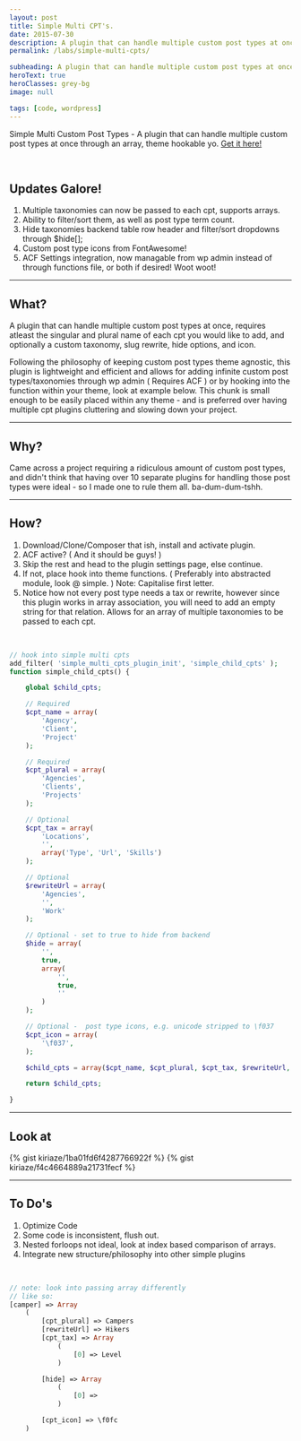 ```yaml
---
layout: post
title: Simple Multi CPT's.
date: 2015-07-30
description: A plugin that can handle multiple custom post types at once through an array, theme hookable yo.
permalink: /labs/simple-multi-cpts/

subheading: A plugin that can handle multiple custom post types at once through an array, theme hookable yo.
heroText: true
heroClasses: grey-bg
image: null

tags: [code, wordpress]
---
```


Simple Multi Custom Post Types - A plugin that can handle multiple custom post types at once through an array, theme hookable yo. [Get it here!](http://github.com/kiriaze/simple-multi-cpts)

<br>

## Updates Galore!

1. Multiple taxonomies can now be passed to each cpt, supports arrays.
1. Ability to filter/sort them, as well as post type term count.
1. Hide taxonomies backend table row header and filter/sort dropdowns through $hide[];
1. Custom post type icons from FontAwesome!
1. ACF Settings integration, now managable from wp admin instead of through functions file, or both if desired! Woot woot!

<hr>

## What?

A plugin that can handle multiple custom post types at once, requires atleast the singular and plural name of each cpt you would like to add, and optionally a custom taxonomy, slug rewrite, hide options, and icon.

Following the philosophy of keeping custom post types theme agnostic, this plugin is lightweight and efficient and allows for adding infinite custom post types/taxonomies through wp admin ( Requires ACF ) or by hooking into the function within your theme, look at example below. This chunk is small enough to be easily placed within any theme - and is preferred over having multiple cpt plugins cluttering and slowing down your project.

<hr>

## Why?

Came across a project requiring a ridiculous amount of custom post types, and didn't think that having over 10 separate plugins for handling those post types were ideal - so I made one to rule them all. ba-dum-dum-tshh.

<hr>

## How?

1. Download/Clone/Composer that ish, install and activate plugin.
1. ACF active? ( And it should be guys! )
1. Skip the rest and head to the plugin settings page, else continue.
1. If not, place hook into theme functions. ( Preferably into abstracted module, look @ simple. ) Note: Capitalise first letter.
1. Notice how not every post type needs a tax or rewrite, however since this plugin works in array association, you will need to add an empty string for that relation. Allows for an array of multiple taxonomies to be passed to each cpt.

<br>

~~~ php
// hook into simple multi cpts
add_filter( 'simple_multi_cpts_plugin_init', 'simple_child_cpts' );
function simple_child_cpts() {

    global $child_cpts;

    // Required
    $cpt_name = array(
        'Agency',
        'Client',
        'Project'
    );

    // Required
    $cpt_plural = array(
        'Agencies',
        'Clients',
        'Projects'
    );

    // Optional
    $cpt_tax = array(
        'Locations',
        '',
        array('Type', 'Url', 'Skills')
    );

    // Optional
    $rewriteUrl = array(
        'Agencies',
        '',
        'Work'
    );

    // Optional - set to true to hide from backend
    $hide = array(
        '',
        true,
        array(
            '',
            true,
            ''
        )
    );

    // Optional -  post type icons, e.g. unicode stripped to \f037
    $cpt_icon = array(
        '\f037',
    );

    $child_cpts = array($cpt_name, $cpt_plural, $cpt_tax, $rewriteUrl, $hide, $cpt_icon);

    return $child_cpts;

}
~~~

<hr>

## Look at
{% gist kiriaze/1ba01fd6f4287766922f %}
{% gist kiriaze/f4c4664889a21731fecf %}

<hr>

## To Do's

1. Optimize Code
1. Some code is inconsistent, flush out.
1. Nested forloops not ideal, look at index based comparison of arrays.
1. Integrate new structure/philosophy into other simple plugins

<br>

~~~ php
// note: look into passing array differently
// like so:
[camper] => Array
    (
        [cpt_plural] => Campers
        [rewriteUrl] => Hikers
        [cpt_tax] => Array
            (
                [0] => Level
            )

        [hide] => Array
            (
                [0] =>
            )

        [cpt_icon] => \f0fc
    )
~~~
